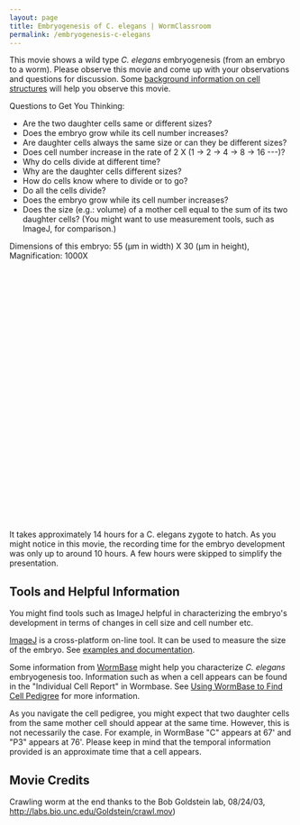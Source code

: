 ```yaml
---
layout: page
title: Embryogenesis of C. elegans | WormClassroom
permalink: /embryogenesis-c-elegans
---
```

This movie shows a wild type *C. elegans* embryogenesis (from an embryo
to a worm). Please observe this movie and come up with your observations
and questions for discussion. Some [background information on cell
structures](/example-research-cell-polarity "Example Research - Cell Polarity") will
help you observe this movie.

Questions to Get You Thinking:

-   Are the two daughter cells same or different sizes?
-   Does the embryo grow while its cell number increases?
-   Are daughter cells always the same size or can they be different
    sizes?
-   Does cell number increase in the rate of 2 X (1 -&gt; 2 -&gt; 4
    -&gt; 8 -&gt; 16 ---)?
-   Why do cells divide at different time?
-   Why are the daughter cells different sizes?
-   How do cells know where to divide or to go?
-   Do all the cells divide?
-   Does the embryo grow while its cell number increases?
-   Does the size (e.g.: volume) of a mother cell equal to the sum of
    its two daughter cells? (You might want to use measurement tools,
    such as ImageJ, for comparison.)

Dimensions of this embryo: 55 (µm in width) X 30 (µm in height),
Magnification: 1000X

<div style="width: 550px; height: 450px;"
data="files/worm/EmbryoHatch.swf" type="application/x-shockwave-flash"
width="550" height="450">

</div>

It takes approximately 14 hours for a C. elegans zygote to hatch. As you
might notice in this movie, the recording time for the embryo
development was only up to around 10 hours. A few hours were skipped to
simplify the presentation.

Tools and Helpful Information
-----------------------------

You might find tools such as ImageJ helpful in characterizing the
embryo's development in terms of changes in cell size and cell number
etc.

[ImageJ](https://imagej.nih.gov/ij/) is a cross-platform on-line tool.
It can be used to measure the size of the embryo. See [examples and
documentation](https://imagej.nih.gov/ij/docs/index.html).

Some information from
[WormBase](http://www.wormbase.org/ "Opens in new window") might help
you characterize *C. elegans* embryogenesis too. Information such as
when a cell appears can be found in the "Individual Cell Report" in
Wormbase. See [Using WormBase to Find Cell
Pedigree](/using-wormbase-find-cell-pedigree "Using WormBase to find Cell Pedigree")
for more information.

As you navigate the cell pedigree, you might expect that two daughter
cells from the same mother cell should appear at the same time. However,
this is not necessarily the case. For example, in WormBase "C" appears
at 67' and "P3" appears at 76'. Please keep in mind that the temporal
information provided is an approximate time that a cell appears.

Movie Credits
-------------

Crawling worm at the end thanks to the Bob Goldstein lab, 08/24/03,
<http://labs.bio.unc.edu/Goldstein/crawl.mov>)
